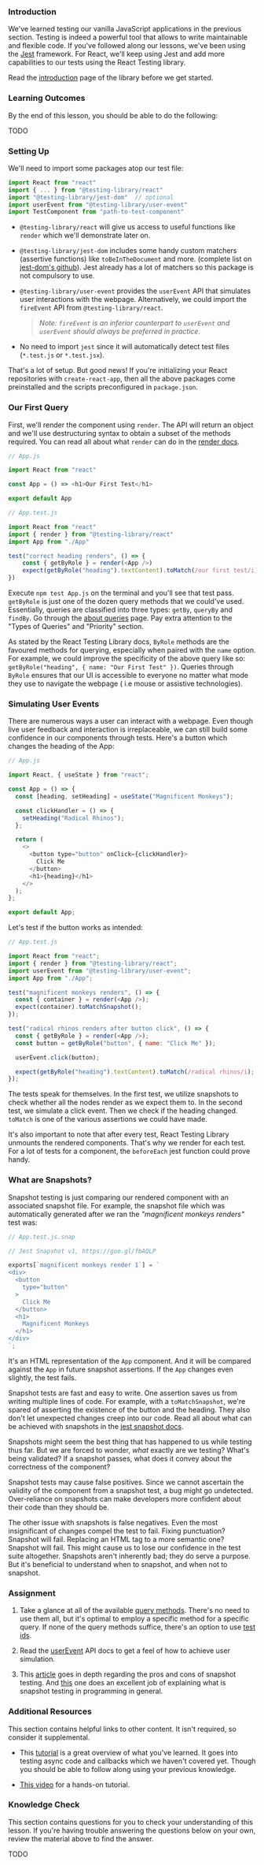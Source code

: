 ### Introduction

We've learned testing our vanilla JavaScript applications in the previous section. Testing is indeed a powerful tool that allows to write maintainable and flexible code. If you've followed along our lessons, we've been using the [Jest](https://jestjs.io/) framework. For React, we'll keep using Jest and add more capabilities to our tests using the React Testing library.

Read the [introduction](https://testing-library.com/docs/react-testing-library/intro) page of the library before we get started.

### Learning Outcomes

By the end of this lesson, you should be able to do the following:

TODO

### Setting Up

We'll need to import some packages atop our test file:

~~~javascript
import React from "react"
import { ... } from "@testing-library/react"
import "@testing-library/jest-dom"  // optional
import userEvent from "@testing-library/user-event" 
import TestComponent from "path-to-test-component"
~~~

* `@testing-library/react` will give us access to useful functions like `render` which we'll demonstrate later on.

* `@testing-library/jest-dom` includes some handy custom matchers (assertive functions) like `toBeInTheDocument` and more. (complete list on [jest-dom's github](https://github.com/testing-library/jest-dom)). Jest already has a lot of matchers so this package is not compulsory to use. 

* `@testing-library/user-event` provides the `userEvent` API that simulates user interactions with the webpage. Alternatively, we could import the `fireEvent` API from `@testing-library/react`. 

  > _Note: `fireEvent` is an inferior counterpart to `userEvent` and `userEvent` should always be preferred in practice._

* No need to import `jest` since it will automatically detect test files (`*.test.js` or `*.test.jsx`).

That's a lot of setup. But good news! If you're initializing your React repositories with `create-react-app`, then all the above packages come preinstalled and the scripts preconfigured in `package.json`. 

### Our First Query

First, we'll render the component using `render`. The API will return an object and we'll use destructuring syntax to obtain a subset of the methods required. You can read all about what `render` can do in the [render docs](https://testing-library.com/docs/react-testing-library/api/#render).

~~~javascript
// App.js

import React from "react"

const App = () => <h1>Our First Test</h1>

export default App
~~~

~~~javascript
// App.test.js

import React from "react"
import { render } from "@testing-library/react"
import App from "./App"

test("correct heading renders", () => {
    const { getByRole } = render(<App />)
    expect(getByRole("heading").textContent).toMatch(/our first test/i)
})
~~~

Execute `npm test App.js` on the terminal and you'll see that test pass. `getByRole` is just one of the dozen query methods that we could've used. Essentially, queries are classified into three types: `getBy`, `queryBy` and `findBy`. Go through the [about queries](https://testing-library.com/docs/queries/about/) page. Pay extra attention to the "Types of Queries" and "Priority" section. 

As stated by the React Testing Library docs, `ByRole` methods are the favoured methods for querying, especially when paired with the `name` option. For example, we could improve the specificity of the above query like so: `getByRole("heading", { name: "Our First Test" })`. Queries through `ByRole` ensures that our UI is accessible to everyone no matter what mode they use to navigate the webpage ( i.e mouse or assistive technologies). 

### Simulating User Events

There are numerous ways a user can interact with a webpage. Even though live user feedback and interaction is irreplaceable, we can still build some confidence in our components through tests. Here's a button which changes the heading of the App:

~~~javascript
// App.js

import React, { useState } from "react";

const App = () => {
  const [heading, setHeading] = useState("Magnificent Monkeys");

  const clickHandler = () => {
    setHeading("Radical Rhinos");
  };

  return (
    <>
      <button type="button" onClick={clickHandler}>
        Click Me
      </button>
      <h1>{heading}</h1>
    </>
  );
};

export default App;
~~~

Let's test if the button works as intended:

~~~javascript
// App.test.js

import React from "react";
import { render } from "@testing-library/react";
import userEvent from "@testing-library/user-event";
import App from "./App";

test("magnificent monkeys renders", () => {
  const { container } = render(<App />);
  expect(container).toMatchSnapshot();
});

test("radical rhinos renders after button click", () => {
  const { getByRole } = render(<App />);
  const button = getByRole("button", { name: "Click Me" });

  userEvent.click(button);

  expect(getByRole("heading").textContent).toMatch(/radical rhinos/i);
});
~~~

The tests speak for themselves. In the first test, we utilize snapshots to check whether all the nodes render as we expect them to. In the second test, we simulate a click event. Then we check if the heading changed. `toMatch` is one of the various assertions we could have made. 

It's also important to note that after every test, React Testing Library unmounts the rendered components. That's why we render for each test. For a lot of tests for a component, the `beforeEach` jest function could prove handy.

### What are Snapshots?

Snapshot testing is just comparing our rendered component with an associated snapshot file. For example, the snapshot file which was automatically generated after we ran the _"magnificent monkeys renders"_ test was:

~~~javascript
// App.test.js.snap

// Jest Snapshot v1, https://goo.gl/fbAQLP

exports[`magnificent monkeys render 1`] = `
<div>
  <button
    type="button"
  >
    Click Me
  </button>
  <h1>
    Magnificent Monkeys
  </h1>
</div>
`;
~~~

It's an HTML representation of the `App` component. And it will be compared against the `App` in future snapshot assertions. If the `App` changes even slightly, the test fails. 

Snapshot tests are fast and easy to write. One assertion saves us from writing multiple lines of code. For example, with a `toMatchSnapshot`, we're spared of asserting the existence of the button and the heading. They also don't let unexpected changes creep into our code. Read all about what can be achieved with snapshots in the [jest snapshot docs](https://jestjs.io/docs/snapshot-testing).

Snapshots might seem the best thing that has happened to us while testing thus far. But we are forced to wonder, _what_ exactly are we testing? What's being validated? If a snapshot passes, what does it convey about the correctness of the component? 

Snapshot tests may cause false positives. Since we cannot ascertain the validity of the component from a snapshot test, a bug might go undetected. Over-reliance on snapshots can make developers more confident about their code than they should be. 

The other issue with snapshots is false negatives. Even the most insignificant of changes compel the test to fail. Fixing punctuation? Snapshot will fail. Replacing an HTML tag to a more semantic one? Snapshot will fail. This might cause us to lose our confidence in the test suite altogether. Snapshots aren't inherently bad; they do serve a purpose. But it's beneficial to understand when to snapshot, and when not to snapshot. 

### Assignment

<div class="lesson-content__panel" markdown="1">

1. Take a glance at all of the available [query methods](https://testing-library.com/docs/dom-testing-library/cheatsheet/). There's no need to use them all, but it's optimal to employ a specific method for a specific query. If none of the query methods suffice, there's an option to use [test ids](https://testing-library.com/docs/queries/bytestid/).

2. Read the [userEvent](https://testing-library.com/docs/ecosystem-user-event/) API docs to get a feel of how to achieve user simulation. 

3. This [article](https://tsh.io/blog/pros-and-cons-of-jest-snapshot-tests/) goes in depth regarding the pros and cons of snapshot testing. And [this](https://www.sitepen.com/blog/snapshot-testing-benefits-and-drawbacks) one does an excellent job of explaining what is snapshot testing in programming in general.

</div>

### Additional Resources

This section contains helpful links to other content. It isn't required, so consider it supplemental.

- This [tutorial](https://academind.com/tutorials/testing-react-apps) is a great overview of what you've learned. It goes into testing async code and callbacks which we haven't covered yet. Though you should be able to follow along using your previous knowledge.

- [This video](https://www.youtube.com/watch?v=YQLn7ycfzEo) for a hands-on tutorial.


### Knowledge Check 

This section contains questions for you to check your understanding of this lesson. If you're having trouble answering the questions below on your own, review the material above to find the answer.

TODO
